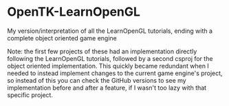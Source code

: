 # OpenTK-LearnOpenGL
 My version/interpretation of all the LearnOpenGL tutorials, ending with a complete object oriented game engine
 
 Note: the first few projects of these had an implementation directly following the LearnOpenGL tutorials, followed
 by a second csproj for the object oriented implementation. This quickly became redundant when I needed to instead
 implement changes to the current game engine's project, so instead of this you can check the GitHub versions to
 see my implementation before and after a feature, if I wasn't too lazy with that specific project.
